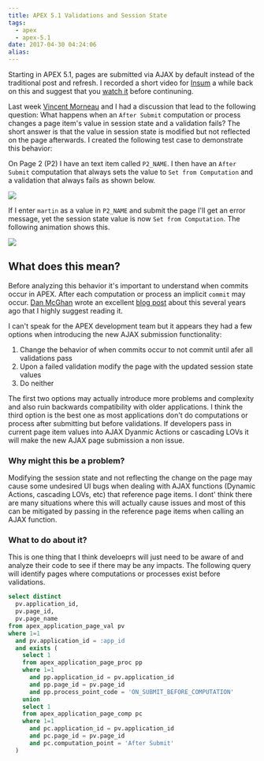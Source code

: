 ```yaml
---
title: APEX 5.1 Validations and Session State
tags:
  - apex
  - apex-5.1
date: 2017-04-30 04:24:06
alias:
---
```



Starting in APEX 5.1, pages are submitted via AJAX by default instead of the traditional post and refresh. I recorded a short video for [Insum](www.insum.ca) a while back on this and suggest that you [watch it](https://www.youtube.com/watch?v=yF58mPBLxX0) before continuning.

Last week [Vincent Morneau](https://twitter.com/vincentmorneau) and I had a discussion that lead to the following question: What happens when an `After Submit` computation or process changes a page item's value in session state and a validation fails? The short answer is that the value in session state is modified but not reflected on the page afterwards. I created the following test case to demonstrate this behavior:

On Page 2 (P2) I have an text item called `P2_NAME`. I then have an `After Submit` computation that always sets the value to `Set from Computation` and a validation that always fails as shown below.

<img src="{% asset_path page-processing.png %}">

If I enter `martin` as a value in `P2_NAME` and submit the page I'll get an error message, yet the session state value is now `Set from Computation`. The following animation shows this.

<img src="{% asset_path ajax-page-submission.gif %}">


## What does this mean?

Before analyzing this behavior it's important to understand when commits occur in APEX. After each computation or process an implicit `commit` may occur. [Dan McGhan](https://twitter.com/dmcghan) wrote an excellent [blog post](http://www.danielmcghan.us/2012/08/implicit-commits-in-apex.html) about this several years ago that I highly suggest reading it.

I can't speak for the APEX development team but it appears they had a few options when introducing the new AJAX submission functionality: 

1. Change the behavior of when commits occur to not commit until afer all validations pass
1. Upon a failed validation modify the page with the updated session state values
1. Do neither

The first two options may actually introduce more problems and complexity and also ruin backwards compatibility with older applications. I think the third option is the best one as most applications don't do computations or process after submitting but before validations. If developers pass in current page item values into AJAX Dyanmic Actions or cascading LOVs it will make the new AJAX page submission a non issue.

### Why might this be a problem?

Modifying the session state and not reflecting the change on the page may cause some undesired UI bugs when dealing with AJAX functions (Dynamic Actions, cascading LOVs, etc) that reference page items. I dont' think there are many situations where this will actually cause issues and most of this can be mitigated by passing in the reference page items when calling an AJAX function.

### What to do about it?

This is one thing that I think develoeprs will just need to be aware of and analyze their code to see if there may be any impacts. The following query will identify pages where computations or processes exist before validations.

```sql
select distinct
  pv.application_id,
  pv.page_id,
  pv.page_name
from apex_application_page_val pv
where 1=1
  and pv.application_id = :app_id
  and exists (
    select 1
    from apex_application_page_proc pp
    where 1=1
      and pp.application_id = pv.application_id
      and pp.page_id = pv.page_id
      and pp.process_point_code = 'ON_SUBMIT_BEFORE_COMPUTATION'
    union
    select 1
    from apex_application_page_comp pc
    where 1=1
      and pc.application_id = pv.application_id
      and pc.page_id = pv.page_id
      and pc.computation_point = 'After Submit'   
  )
```



